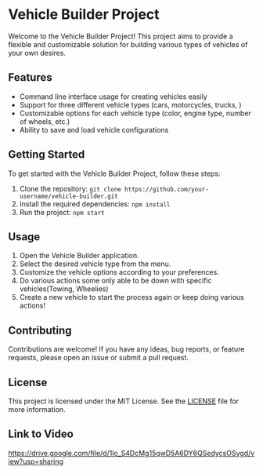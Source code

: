 # Vehicle Builder Project

Welcome to the Vehicle Builder Project! This project aims to provide a flexible and customizable solution for building various types of vehicles of your own desires.

## Features

- Command line interface usage for creating vehicles easily
- Support for three different vehicle types (cars, motorcycles, trucks, )
- Customizable options for each vehicle type (color, engine type, number of wheels, etc.)
- Ability to save and load vehicle configurations

## Getting Started

To get started with the Vehicle Builder Project, follow these steps:

1. Clone the repository: `git clone https://github.com/your-username/vehicle-builder.git`
2. Install the required dependencies: `npm install`
3. Run the project: `npm start`

## Usage

1. Open the Vehicle Builder application.
2. Select the desired vehicle type from the menu.
3. Customize the vehicle options according to your preferences.
4. Do various actions some only able to be down with specific vehicles(Towing, Wheelies)
5. Create a new vehicle to start the process again or keep doing various actions!

## Contributing

Contributions are welcome! If you have any ideas, bug reports, or feature requests, please open an issue or submit a pull request.

## License

This project is licensed under the MIT License. See the [LICENSE](LICENSE) file for more information.

## Link to Video

https://drive.google.com/file/d/1lo_S4DcMg15qwD5A6DY6QSedycsOSygd/view?usp=sharing